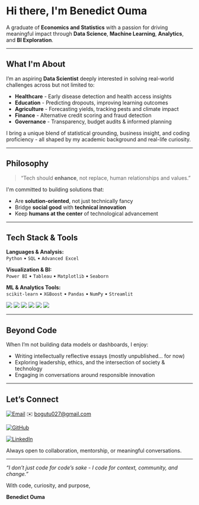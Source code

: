 # Hi there, I'm Benedict Ouma

A graduate of **Economics and Statistics** with a passion for driving meaningful impact through **Data Science**, **Machine Learning**, **Analytics**, and **BI Exploration**.

---

## What I'm About

I’m an aspiring **Data Scientist** deeply interested in solving real-world challenges across but not limited to:

- **Healthcare** - Early disease detection and health access insights  
- **Education** - Predicting dropouts, improving learning outcomes  
- **Agriculture** - Forecasting yields, tracking pests and climate impact  
- **Finance** - Alternative credit scoring and fraud detection  
- **Governance** - Transparency, budget audits & informed planning  

I bring a unique blend of statistical grounding, business insight, and coding proficiency - all shaped by my academic background and real-life curiosity.

---

## Philosophy

> “Tech should **enhance**, not replace, human relationships and values.”

I'm committed to building solutions that:

- Are **solution-oriented**, not just technically fancy  
- Bridge **social good** with **technical innovation**  
- Keep **humans at the center** of technological advancement  

---

## Tech Stack & Tools

**Languages & Analysis:**  
`Python` • `SQL` • `Advanced Excel`

**Visualization & BI:**  
`Power BI` • `Tableau` • `Matplotlib` • `Seaborn`

**ML & Analytics Tools:**  
`scikit-learn` • `XGBoost` • `Pandas` • `NumPy` • `Streamlit`

<p>
  <img src="https://img.shields.io/badge/-Python-3776AB?style=flat-square&logo=python&logoColor=white" />
  <img src="https://img.shields.io/badge/-SQL-4479A1?style=flat-square&logo=postgresql&logoColor=white" />
  <img src="https://img.shields.io/badge/-Excel-217346?style=flat-square&logo=microsoft-excel&logoColor=white" />
  <img src="https://img.shields.io/badge/-Power%20BI-F2C811?style=flat-square&logo=power-bi&logoColor=black" />
  <img src="https://img.shields.io/badge/-Tableau-E97627?style=flat-square&logo=tableau&logoColor=white" />
  <img src="https://img.shields.io/badge/-GitHub-181717?style=flat-square&logo=github&logoColor=white" />
</p>

---

## Beyond Code

When I’m not building data models or dashboards, I enjoy:
- Writing intellectually reflective essays (mostly unpublished... for now)
- Exploring leadership, ethics, and the intersection of society & technology  
- Engaging in conversations around responsible innovation

---

## Let’s Connect

[![Email](https://img.shields.io/badge/-Email-red?style=flat-square&logo=gmail&logoColor=white)](#)
✉️ [bogutu027@gmail.com](mailto:bogutu027@gmail.com)

[![GitHub](https://img.shields.io/badge/-GitHub-black?style=flat-square&logo=github&logoColor=white)](https://github.com/BenedictOuma)

[![LinkedIn](https://img.shields.io/badge/-LinkedIn-blue?style=flat-square&logo=linkedin&logoColor=white)](https://www.linkedin.com/in/benedict-ouma-8baa89367?utm_source=share&utm_campaign=share_via&utm_content=profile&utm_medium=android_app)

Always open to collaboration, mentorship, or meaningful conversations.

---

_“I don’t just code for code’s sake - I code for context, community, and change.”_

With code, curiosity, and purpose,

**Benedict Ouma**
